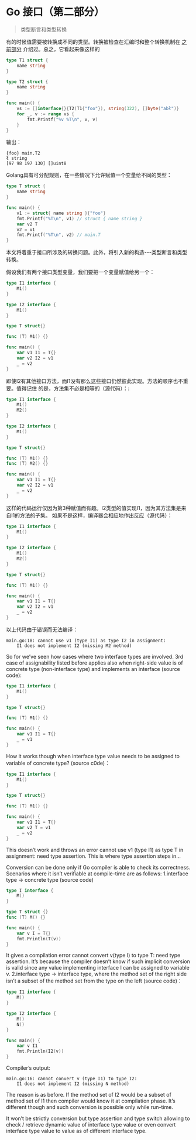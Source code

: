 # Go 接口（第二部分）
> 类型断言和类型转换

 有的时候值需要被转换成不同的类型。转换被检查在汇编时和整个转换机制在
 [之前部分](https://medium.com/golangspec/conversions-in-go-4301e8d84067)
 介绍过。总之，它看起来像这样的

```go
type T1 struct {
    name string
}

type T2 struct {
    name string
}

func main() {
    vs := []interface{}{T2(T1{"foo"}), string(322), []byte("abł")}
    for _, v := range vs {
        fmt.Printf("%v %T\n", v, v)
    }
}
```
输出：
```
{foo} main.T2
ł string
[97 98 197 130] []uint8
```
Golang具有可分配规则，在一些情况下允许赋值一个变量给不同的类型：
```go
type T struct {
    name string
}

func main() {
    v1 := struct{ name string }{"foo"}
    fmt.Printf("%T\n", v1) // struct { name string }
    var v2 T
    v2 = v1
    fmt.Printf("%T\n", v2) // main.T
}
```
本文将着重于接口所涉及的转换问题。此外，将引入新的构造---类型断言和类型转换。


假设我们有两个接口类型变量，我们要把一个变量赋值给另一个：
```go
type I1 interface {
    M1()
}

type I2 interface {
    M1()
}

type T struct{}

func (T) M1() {}

func main() {
    var v1 I1 = T{}
    var v2 I2 = v1
    _ = v2
}
```

即使I2有其他接口方法，而I1没有那么这些接口仍然彼此实现。方法的顺序也不重要。值得记住
的是，方法集不必是相等的（源代码）：:
```go
type I1 interface {
    M1()
    M2()
}

type I2 interface {
    M1()
}

type T struct{}

func (T) M1() {}
func (T) M2() {}

func main() {
    var v1 I1 = T{}
    var v2 I2 = v1
    _ = v2
}
```
这样的代码运行仅因为第3种赋值而有趣。I2类型的值实现I1，因为其方法集是来自I1的方法的子集。
如果不是这样，编译器会相应地作出反应（源代码）：
```go
type I1 interface {
    M1()
}

type I2 interface {
    M1()
    M2()
}

type T struct{}

func (T) M1() {}

func main() {
    var v1 I1 = T{}
    var v2 I2 = v1
    _ = v2
}
```
以上代码由于错误而无法编译：
```
main.go:18: cannot use v1 (type I1) as type I2 in assignment:
	I1 does not implement I2 (missing M2 method)
```
So for we’ve seen how cases where two interface types are involved. 3rd case of assignability listed before applies also when right-side value is of concrete type (non-interface type) and implements an interface (source code):
```go
type I1 interface {
    M1()
}

type T struct{}

func (T) M1() {}

func main() {
    var v1 I1 = T{}
    _ = v1
}
```

How it works though when interface type value needs to be assigned to variable of concrete type? (source c0de)：

```go
type I1 interface {
    M1()
}

type T struct{}

func (T) M1() {}

func main() {
    var v1 I1 = T{}
    var v2 T = v1
    _ = v2
}

```

This doesn’t work and throws an error cannot use v1 (type I1) as type T in assignment: need type assertion. This is where type assertion steps in…

Conversion can be done only if Go compiler is able to check its correctness. Scenarios where it isn’t verifiable at compile-time are as follows:
1.interface type → concrete type (source code)
```go
type I interface {
    M()
}

type T struct {}
func (T) M() {}

func main() {
    var v I = T{}
    fmt.Println(T(v))
}
```
It gives a compilation error cannot convert v(type I) to type T: need type assertion. It’s because the compiler doesn’t know if such implicit conversion is valid since any value implementing interface I can be assigned to variable v.
2.interface type → interface type, where the method set of the right side isn’t a subset of the method set from the type on the left (source code)：
```go
type I1 interface {
    M()
}

type I2 interface {
    M()
    N()
}

func main() {
    var v I1
    fmt.Println(I2(v))
}
```
Compiler’s output:
```
main.go:16: cannot convert v (type I1) to type I2:
	I1 does not implement I2 (missing N method)
```
The reason is as before. If the method set of I2 would be a subset of method set of I1 then compiler would know it at compilation phase. It’s different though and such conversion is possible only while run-time.
>
It won’t be strictly conversion but type assertion and type switch allowing to check / retrieve dynamic value of interface type value or even convert interface type value to value as of different interface type.
